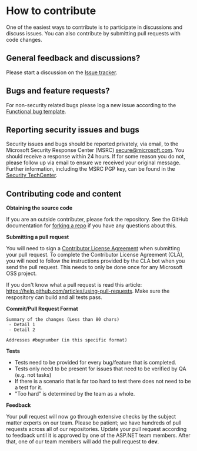 # How to contribute

One of the easiest ways to contribute is to participate in discussions and discuss issues. You can also contribute by submitting pull requests with code changes.


## General feedback and discussions?
Please start a discussion on the [Issue tracker](https://github.com/aspnet/aspnetoutputcache/issues).


## Bugs and feature requests?
For non-security related bugs please log a new issue according to the [Functional bug template](https://github.com/aspnet/AspNetOutputCache/wiki/Functional-bug-template).



## Reporting security issues and bugs
Security issues and bugs should be reported privately, via email, to the Microsoft Security Response Center (MSRC)  secure@microsoft.com. You should receive a response within 24 hours. If for some reason you do not, please follow up via email to ensure we received your original message. Further information, including the MSRC PGP key, can be found in the [Security TechCenter](https://technet.microsoft.com/en-us/security/ff852094.aspx).


## Contributing code and content

**Obtaining the source code**

If you are an outside contributer, please fork the repository. See the GitHub documentation for [forking a repo](https://help.github.com/articles/fork-a-repo/) if you have any questions about this. 

**Submitting a pull request**

You will need to sign a [Contributor License Agreement](https://cla.opensource.microsoft.com//) when submitting your pull request. To complete the Contributor License Agreement (CLA), you will need to follow the instructions provided by the CLA bot when you send the pull request. This needs to only be done once for any Microsoft OSS project.

If you don't know what a pull request is read this article: https://help.github.com/articles/using-pull-requests. Make sure the respository can build and all tests pass. 

**Commit/Pull Request Format**

```
Summary of the changes (Less than 80 chars)
 - Detail 1
 - Detail 2

Addresses #bugnumber (in this specific format)
```

**Tests**

-  Tests need to be provided for every bug/feature that is completed.
-  Tests only need to be present for issues that need to be verified by QA (e.g. not tasks)
-  If there is a scenario that is far too hard to test there does not need to be a test for it.
  - "Too hard" is determined by the team as a whole.

**Feedback**

Your pull request will now go through extensive checks by the subject matter experts on our team. Please be patient; we have hundreds of pull requests across all of our repositories. Update your pull request according to feedback until it is approved by one of the ASP.NET team members. After that, one of our team members will add the pull request to **dev**.